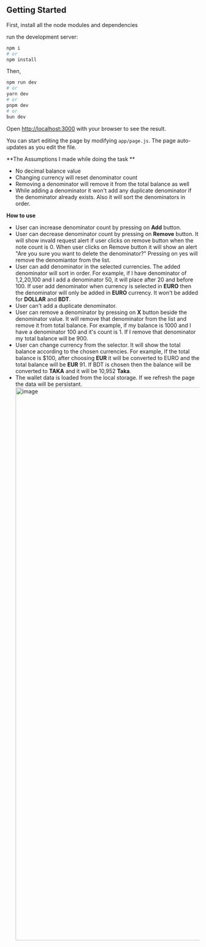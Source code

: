 

## Getting Started

First, install all the node modules and dependencies 

 run the development server:
 
 ```bash
npm i
# or
npm install

```
Then, 
```bash
npm run dev
# or
yarn dev
# or
pnpm dev
# or
bun dev
```

Open [http://localhost:3000](http://localhost:3000) with your browser to see the result.

You can start editing the page by modifying `app/page.js`. The page auto-updates as you edit the file.

**The Assumptions I made while doing the task **
- No decimal balance value
- Changing currency will reset denominator count
- Removing a denominator will remove it from the total balance as well
- While adding a denominator it won't add any duplicate denominator if the denominator already exists. Also it will sort the denominators in order.

**How to use**
- User can increase denominator count by pressing on **Add** button.
- User can decrease denominator count by pressing on **Remove** button. It will show invald request alert if user clicks on remove button when the note count is 0. When user clicks on Remove button it will show an alert "Are you sure you want to delete the denominator?" Pressing on yes will remove the denomiantor from the list. 
- User can add denominator in the selected currencies. The added denominator will sort in order. For example, if I have denominator of 1,2,20,100 and I add a denominator 50, it will place after 20 and before 100. If user add denominator when currency is selected in **EURO** then the denominator will only be added in **EURO** currency. It won't be added for **DOLLAR** and **BDT**. 
- User can't add a duplicate denominator. 
- User can remove a denominator by pressing on **X** button beside the denominator value. It will remove that denominator from the list and remove it from total balance. For example, if my balance is 1000 and I have a denominator 100 and it's count is 1. If I remove that denominator my total balance will be 900.
- User can change currency from the selector. It will show the total balance according to the chosen currencies. For example, If the total balance is $100, after choosing **EUR** it will be converted to EURO and the total balance will be **EUR** 91. If BDT is chosen then the balance will be converted to **TAKA** and it will be 10,952 **Taka**.
- The wallet data is loaded from the local storage. If we refresh the page the data will be persistant.
  <img width="1440" alt="image" src="https://github.com/Sabah97/wallet-management/assets/28053610/42da63b9-1fdc-421d-a3c6-7228f795494b">

  

